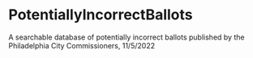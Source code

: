 # PotentiallyIncorrectBallots
A searchable database of potentially incorrect ballots published by the Philadelphia City Commissioners, 11/5/2022
